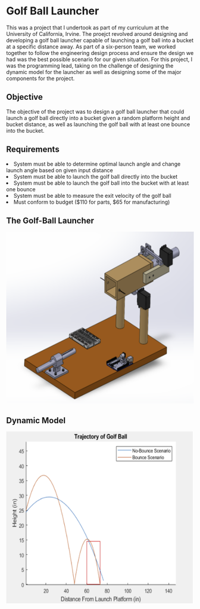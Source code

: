 # Golf Ball Launcher

This was a project that I undertook as part of my curriculum at the University of California, Irvine. The proejct revolved around designing and developing a golf ball launcher capable of launching a golf ball into a bucket at a specific distance away. As part of a six-person team, we worked together to follow the engineering design process and ensure the design we had was the best possible scenario for our given situation. For this project, I was the programming lead, taking on the challenge of designing the dynamic model for the launcher as well as designing some of the major components for the project. 

## Objective
The objective of the project was to design a golf ball launcher that could launch a golf ball directly into a bucket given a random platform height and bucket distance, as well as launching the golf ball with at least one bounce into the bucket. 

## Requirements
<li>
  System must be able to determine optimal launch angle and change launch angle based on given input distance
</li>
<li>
  System must be able to launch the golf ball directly into the bucket
</li>
<li>
  System must be able to launch the golf ball into the bucket with at least one bounce
</li>
<li>
  System must be able to measure the exit velocity of the golf ball
</li>
<li>
  Must conform to budget ($110 for parts, $65 for manufacturing)
</li>
  
## The Golf-Ball Launcher
<p align="center">
  <img width="560" height="460" src="https://github.com/varmagokul6/Golf-Ball-Launcher/blob/main/images/golflaunch_cad.png">
</p>


## Dynamic Model
<p align="center">
  <img width="560" height="460" src="https://github.com/varmagokul6/Golf-Ball-Launcher/blob/main/images/dynamic_model.png">
</p>






